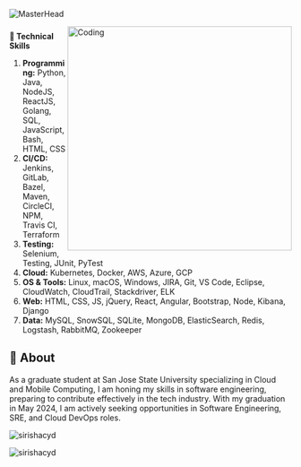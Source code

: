 ![MasterHead](https://github.com/sirishacyd/sirishacyd/blob/main/github-header-image.png)

<img align="right" alt="Coding" width="400" src="https://github.com/sirishacyd/sirishacyd/blob/main/git.gif">

<!--
**sirishacyd/sirishacyd** is a ✨ _special_ ✨ repository because its `README.md` (this file) appears on your GitHub profile.

Here are some ideas to get you started:

- 🔭 I’m currently working on ...
- 🌱 I’m currently learning ...
- 👯 I’m looking to collaborate on ...
- 🤔 I’m looking for help with ...
- 💬 Ask me about ...
- 📫 How to reach me: ...
- 😄 Pronouns: ...
- ⚡ Fun fact: ...
-->
<h3 align="center"></h3>

<h3 align="left"></h3>
<p align="left">
</p>

**🌱 Technical Skills**

1. **Programming:** Python, Java, NodeJS, ReactJS, Golang, SQL, JavaScript, Bash, HTML, CSS 
2. **CI/CD:** Jenkins, GitLab, Bazel, Maven, CircleCI, NPM, Travis CI, Terraform
3. **Testing:** Selenium, Testing, JUnit, PyTest
4. **Cloud:** Kubernetes, Docker, AWS, Azure, GCP
5. **OS & Tools:** Linux, macOS, Windows, JIRA, Git, VS Code, Eclipse, CloudWatch, CloudTrail, Stackdriver, ELK
6. **Web:** HTML, CSS, JS, jQuery, React, Angular, Bootstrap, Node, Kibana, Django
7. **Data:** MySQL, SnowSQL, SQLite, MongoDB, ElasticSearch, Redis, Logstash, RabbitMQ, Zookeeper

## 🔭 About
As a graduate student at San Jose State University specializing in Cloud and Mobile Computing, I am honing my skills in software engineering, preparing to contribute effectively in the tech industry. With my graduation in May 2024, I am actively seeking opportunities in Software Engineering, SRE, and Cloud DevOps roles.

<p align="left"> <img src="https://komarev.com/ghpvc/?username=sirishacyd&label=Profile%20views&color=0e75b6&style=flat" alt="sirishacyd" /> </p>

<p><img align="center" src="https://github-readme-stats.vercel.app/api/top-langs?username=sirishacyd&show_icons=true&locale=en&layout=compact" alt="sirishacyd" </p>
